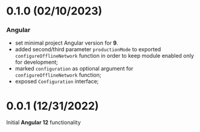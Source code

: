 # 0.1.0 (02/10/2023)

### Angular

- set minimal project Angular version for **9**.
- added second/third parameter `productionMode` to exported `configureOfflineNetwork` function in
  order to keep module enabled only for development;
- marked `configuration` as optional argument for `configureOfflineNetwork` function;
- exposed `Configuration` interface;

# 0.0.1 (12/31/2022)

Initial **Angular 12** functionality
